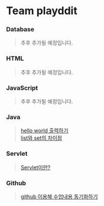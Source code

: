 # Team playddit

### Database
>추후 추가될 예정입니다.
### HTML
>추후 추가될 예정입니다.
### JavaScript
>추후 추가될 예정입니다.
### Java
>[hello world 출력하기](Josh/hello_world/helloworld.md)    
>[list와 set의 차이점](scarlett/notion/HIGH.md)<br/>
### Servlet
>[Servlet이란?](summer/servlet/Servlet.md)<br/>
### Github
>[github 이용해 수업내용 동기화하기](shane/github/github.md)<br/>

